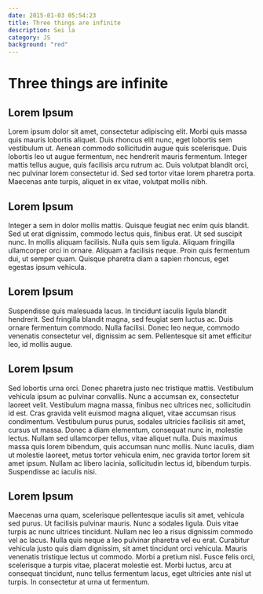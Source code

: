 ```yaml
---
date: 2015-01-03 05:54:23
title: Three things are infinite
description: Sei la
category: JS
background: "red"
---
```


# Three things are infinite
## Lorem Ipsum 

Lorem ipsum dolor sit amet, consectetur adipiscing elit. Morbi quis massa quis mauris lobortis aliquet. Duis rhoncus elit nunc, eget lobortis sem vestibulum ut. Aenean commodo sollicitudin augue quis scelerisque. Duis lobortis leo ut augue fermentum, nec hendrerit mauris fermentum. Integer mattis tellus augue, quis facilisis arcu rutrum ac. Duis volutpat blandit orci, nec pulvinar lorem consectetur id. Sed sed tortor vitae lorem pharetra porta. Maecenas ante turpis, aliquet in ex vitae, volutpat mollis nibh.

## Lorem Ipsum 

Integer a sem in dolor mollis mattis. Quisque feugiat nec enim quis blandit. Sed ut erat dignissim, commodo lectus quis, finibus erat. Ut sed suscipit nunc. In mollis aliquam facilisis. Nulla quis sem ligula. Aliquam fringilla ullamcorper orci in ornare. Aliquam a facilisis neque. Proin quis fermentum dui, ut semper quam. Quisque pharetra diam a sapien rhoncus, eget egestas ipsum vehicula.

## Lorem Ipsum 

Suspendisse quis malesuada lacus. In tincidunt iaculis ligula blandit hendrerit. Sed fringilla blandit magna, sed feugiat sem luctus ac. Duis ornare fermentum commodo. Nulla facilisi. Donec leo neque, commodo venenatis consectetur vel, dignissim ac sem. Pellentesque sit amet efficitur leo, id mollis augue.

## Lorem Ipsum 

Sed lobortis urna orci. Donec pharetra justo nec tristique mattis. Vestibulum vehicula ipsum ac pulvinar convallis. Nunc a accumsan ex, consectetur laoreet velit. Vestibulum magna massa, finibus nec ultrices nec, sollicitudin id est. Cras gravida velit euismod magna aliquet, vitae accumsan risus condimentum. Vestibulum purus purus, sodales ultricies facilisis sit amet, cursus ut massa. Donec a diam elementum, consequat nunc in, molestie lectus. Nullam sed ullamcorper tellus, vitae aliquet nulla. Duis maximus massa quis lorem bibendum, quis accumsan nunc mollis. Nunc iaculis, diam ut molestie laoreet, metus tortor vehicula enim, nec gravida tortor lorem sit amet ipsum. Nullam ac libero lacinia, sollicitudin lectus id, bibendum turpis. Suspendisse ac iaculis nisi.

## Lorem Ipsum 

Maecenas urna quam, scelerisque pellentesque iaculis sit amet, vehicula sed purus. Ut facilisis pulvinar mauris. Nunc a sodales ligula. Duis vitae turpis ac nunc ultrices tincidunt. Nullam nec leo a risus dignissim commodo vel ac lacus. Nulla quis neque a leo pulvinar pharetra vel eu erat. Curabitur vehicula justo quis diam dignissim, sit amet tincidunt orci vehicula. Mauris venenatis tristique lectus ut commodo. Morbi a pretium nisl. Fusce felis orci, scelerisque a turpis vitae, placerat molestie est. Morbi luctus, arcu at consequat tincidunt, nunc tellus fermentum lacus, eget ultricies ante nisl ut turpis. In consectetur at urna ut fermentum.
